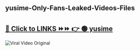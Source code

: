 
 ## yusime-Only-Fans-Leaked-Videos-Files

# <h2><a href="https://mediaupload.pro?yusime">🔗 Click to LINKS ⏩⏩ 👉 🟢 yusime </a></h2>

<a href="https://mediaupload.pro?yusime" rel="nofollow" data-target="animated-image.originalLink"><img src="https://i.ibb.co.com/xMMVF88/686577567.gif" alt="Viral Video Original" style="max-width: 100%; display: inline-block;" data-target="animated-image.originalImage"></a>